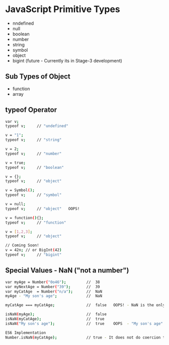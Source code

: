 # JavaScript Primitive Types

- nndefined
- null
- boolean
- number
- string
- symbol
- object
- bigint (future - Currently its in Stage-3 development)

## Sub Types of Object
- function
- array

## typeof Operator
```sh
var v;
typeof v;     // "undefined"

v = "1";
typeof v;     // "string"

v = 2;
typeof v;     // "number"

v = true;
typeof v;     // "boolean"

v = {};
typeof v;     // "object"

v = Symbol();
typeof v;     // "symbol"

v = null;
typeof v;     // "object"   OOPS!

v = function(){};
typeof v;     // "function"

v = [1,2,3];
typeof v;     // "object" 

// Coming Soon!
v = 42n; // or BigInt(42)
typeof v;     // "bigint"

```

## Special Values - NaN ("not a number")
```sh
var myAge = Number("0o46");         //  38
var myNextAge = Number("39");       //  39
var myCatAge  = Number("n/a");      //  NaN
myAge - "My son's age";             //  NaN

myCatAge === myCatAge;              //  false   OOPS! - NaN is the only value not equal to itself

isNaN(myAge);                       //  false
isNaN(myCatAge);                    //  true
isNaN("My son's age");              //  true    OOPS  - "My son's age" coerces to NaN before the check, then it checks with NaN returns the boolean

ES6 Implementation
Number.isNaN(myCatAge);             // true - It does not do coercion to NaN

```
